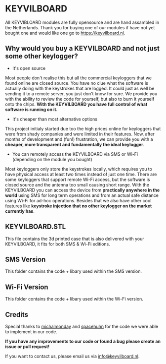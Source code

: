 # KEYVILBOARD
All KEYVIBLOARD modules are fully opensource and are hand assambled in the Netherlands. Thank you for buying one of our modules if have not yet bought one and would like one go to https://keyvilboard.nl.

## Why would you buy a KEYVILBOARD and not just some other keylogger?

- It's open source

Most people don't realise this but all the commercial keyloggers that we found online are closed source. You have no clue what the software is actually doing with the keystrokes that are logged. It could just as well be sending it to a remote server, you just don't know for sure. We provide you with the ability to review the code for yourself, but also to burn it yourself onto the chips. **With the KEYVILBOARD you have full control of what software is running on it.**

- It's cheaper than most alternative options

This project initialy started due too the high prices online for keyloggers that were from shady companies and were limited in their features. Now, after months of development and (fun!) frustration, we can provide you with a **cheaper, more transparent and fundamentally the ideal keylogger**.  

- You can remotely access the KEYVILBOARD via SMS or Wi-Fi (depending on the module you bought)

Most keyloggers only store the keystrokes locally, which requires you to have physical access at least two times instead of just one time. There are some keyloggers that support remote Wi-Fi access, but the software is closed source and the antenna too small causing short range. With the KEYVILBOARD you can access the device from **practically anywhere in the world** using SMS for long term operations and from an actual safe distance using Wi-Fi for ad-hoc operations. Besides that we also have other cool features like **keystroke injection that no other keylogger on the market currently has**.

## KEYVILBOARD.STL
This file contains the 3d printed case that is also delivered with your KEYVILBOARD, it fits for both SMS & Wi-Fi editions. 

## SMS Version
This folder contains the code + libary used within the SMS version.

## Wi-Fi Version
This folder contains the code + libary used within the Wi-Fi version.

## Credits
Special thanks to [michalmonday](https://github.com/michalmonday) and [spacehuhn](https://github.com/spacehuhn) for the code we were able to implement in our code. 

**If you have any improvements to our code or found a bug please create an issue or pull request!**

If you want to contact us, please email us via [info@keyvilboard.nl](mailto:info@keyvilboard.nl).
